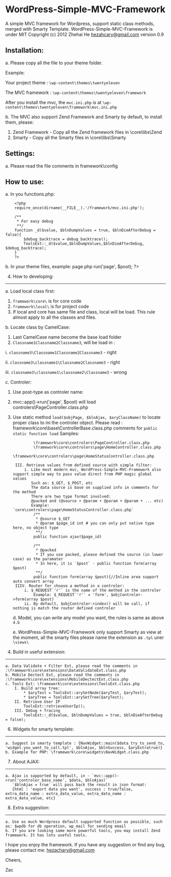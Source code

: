 WordPress-Simple-MVC-Framework
==============================

A simple MVC framework for Wordpress, support static class methods, merged with Smarty Template.
WordPress-Simple-MVC-Framework is under MIT Copyright (c) 2012 Zhehai He <hezahcary@gmail.com>
version 0.9

Installation:
------------
a.  Please copy all the file to your theme folder.

Example:

Your project theme : `\wp-content\themes\twentyeleven`

The MVC framework : `\wp-content\themes\twentyeleven\framework`

After you install the mvc, the `mvc.ini.php` is at `\wp-content\themes\twentyeleven\framework\mvc.ini.php`

b.  The MVC also support Zend Framework and Smarty by default, to install them, please:

1. Zend Framework - Copy all the Zend framework files in \core\libs\Zend
2. Smarty - Copy all the Smarty files in \core\libs\Smarty

Settings:
------------
a.  Please read the file comments in framework\config

How to use:
------------
a. In you functions.php: 

        <?php
        require_once(dirname(__FILE__).'/framework/mvc.ini.php');
        
        /**
         * For easy debug
         **/
        function _d($value, $blnDumpValues = true, $blnDieAfterDebug = false){
            $debug_backtrace = debug_backtrace();
            ToolsExt::_d($value,$blnDumpValues,$blnDieAfterDebug, $debug_backtrace);
        }
        ?>

b.  In your theme files, example: page.php
        <?php
        echo mvc::app()->run('page', $post);
        ?>

4. How to developing:
------------
a. Load local class first:

1. `framework\core\` is for core code
2. `framework\local\` is for project code
3. If local and core has same file and class, local will be load. This rule almost apply to all the classes and files.

b. Locate class by CamelCase:

1. Last CamelCase name become the base load folder
2. `Classname1Classname2Classname3`, will be load in :

 i. `classname3\Classname1Classname2Classname3` - right
 
 ii. `classname3\classname1\Classname2Classname3` - right
 
 iii. `classname3\classname1\classname2\Classname3` - wrong

c. Controler:

1. Use post-type as controler name:

1. mvc::app()->run('page', $post) will load controlers\PageController.class.php
2. Use static method `load($objPage, $blnAjax, $aryClassName)` to locate proper class to ini the controler object.
Please read : framework\core\base\ControllerBase.class.php comments for `public static function load`
Samples: 
            
                \framework\core\controlers\PageController.class.php
                \framework\core\controlers\page\HomeController.class.php
                \framework\core\controlers\page\HomeStatusController.class.php

        III. Retrieve values from defined source with simple filter:
            i. Like most modern mvc, WordPress-Simple-MVC-Framework also support simple way to pass value direct from PHP magic global values
               Such as: $_GET, $_POST, etc
               The data source is base on supplied info in comments for the method
               There are two type format involved: 
               @packed and (@source + @param + @param + @param + ... etc)
               Example: `core\controlers\page\HomeStatusController.class.php`
                /**
                 * @source $_GET
                 * @param $page_id int # you can only put native type here, no object type
                 **/
                public function ajax($page_id)
                
                /**
                 * @packed
                 * If you use packed, please defined the source (in lower case) as the paramater
                 * In here, it is `$post` - public function form(array $post)
                 **/
                public function form(array $post){//Inline area support auto convert array
        IIIV. Router for choose a method in a controler:
            i. $_REQUEST`'r'` is the name of the method in the controler
                Example: $_REQUEST`'r'` = 'form', $objControler->form(array $post)
            ii. By default, $objControler->index() will be call, if nothing is match the router defined controler

    d. Model, you can write any model you want, the rules is same as above `4.b`

    e. WordPress-Simple-MVC-Framework only support Smarty as view at the moment, all the smarty files please name the extension as `.tpl` uner `\views\`
    
5. Build in useful extension:
------------
    a. Data Validate + Filter Ext, please read the comments in :\framework\core\extensions\DataValidateExt.class.php
    b. Mobile Dectect Ext, please read the comments in :\framework\core\extensions\MobileDectectExt.class.php
    c. Tools Ext: \framework\core\extensions\ToolsExt.class.php
        I. Build array tree:
            * $aryTest = ToolsExt::arySetNode($aryTest, $aryTest);
            * $aryTree = ToolsExt::arySetTree($aryTest);
        II. Retrieve User IP
            ToolsExt::retrieveUserIp();
        III. Debug + Tracing
            ToolsExt::_d($value, $blnDumpValues = true, $blnDieAfterDebug = false);

6. Widgets for smarty template:
------------
    a. Suggest in smarty template : {NavWidget::main($data_try_to_send_to, 'widget.you_want_to_call.tpl', $blnAjax, $blnSuccess, $aryExtratrue)}
    b. Example for PHP: \framework\core\widgets\NavWidget.class.php

7. About AJAX:
------------
    a. Ajax is supported by default, in - `mvc::app()->run('controler_base_name', $data, $blnAjax)`
       `$blnAjax = true` will pass back the result in json format:
       {html : 'export data you want', success : true/false, extra_data_name : extra_data_value, extra_data_name : extra_data_value, etc}

8. Extra suggestion:
------------
    a. Use as much Wordpress default supported function as possible, such as: $wpdb for db operation, wp_mail for sending email
    b. If you are looking some more powerful tools, you may install Zend framework. It has lots useful tools.


I hope you enjoy the framework.
If you have any suggestion or find any bug, please contact me: hezachary@gmail.com

Cheers,

Zac